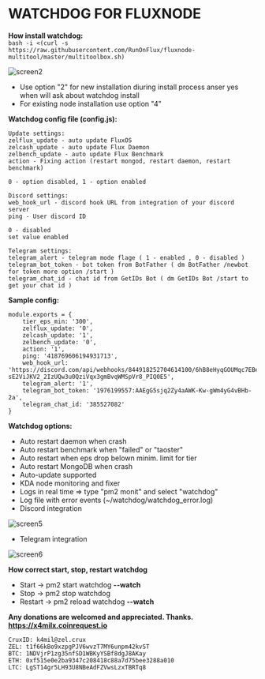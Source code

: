 # WATCHDOG FOR FLUXNODE
<b>How install watchdog:</b>   
```bash -i <(curl -s https://raw.githubusercontent.com/RunOnFlux/fluxnode-multitool/master/multitoolbox.sh)```  

![screen2](https://raw.githubusercontent.com/RunOnFlux/fluxnode-multitool/master/image/w_menu.jpg)

* Use option "2" for new installation diuring install process anser yes when will ask about watchdog install
* For existing node installation use option "4"


<b>Watchdog config file (config.js):</b>

```
Update settings:
zelflux_update - auto update FluxOS
zelcash_update - auto update Flux Daemon
zelbench_update - auto update Flux Benchmark
action - Fixing action (restart mongod, restart daemon, restart benchmark)

0 - option disabled, 1 - option enabled

Discord settings:
web_hook_url - discord hook URL from integration of your discord server
ping - User discord ID 

0 - disabled
set value enabled

Telegram settings:
telegram_alert - telegram mode flage ( 1 - enabled , 0 - disabled )
telegram_bot_token - bot token from BotFather ( dm BotFather /newbot for token more option /start )
telegram_chat_id - chat id from GetIDs Bot ( dm GetIDs Bot /start to get your chat id )

```

<b>Sample config:</b>
```
module.exports = {
    tier_eps_min: '300',
    zelflux_update: '0',
    zelcash_update: '1',
    zelbench_update: '0',
    action: '1',
    ping: '418769606194931713',
    web_hook_url: 'https://discord.com/api/webhooks/844918252704614100/6hB8eHyqGOUMqc7EBe7u4l-sE2ViJKV2_2IzUQw3u0QziVqx3gmBvqWMSpVr8_PIQ0E5',
    telegram_alert: '1',
    telegram_bot_token: '1976199557:AAEgG5sjq2Zy4aAWK-Kw-gWm4yG4vBHb-2a',
    telegram_chat_id: '385527082'
}
```

<b>Watchdog options:</b>
* Auto restart daemon when crash  
* Auto restart benchmark when "failed" or "taoster"
* Auto restart when eps drop belown minim. limit for tier
* Auto restart MongoDB when crash
* Auto-update supported
* KDA node monitoring and fixer
* Logs in real time => type "pm2 monit" and select "watchdog"  
* Log file with error events (~/watchdog/watchdog_error.log)
* Discord integration

![screen5](https://raw.githubusercontent.com/RunOnFlux/fluxnode-multitool/master/image/discord1.png)

* Telegram integration

![screen6](https://fluxnodeservice.com/telegram.png)

<b>How correct start, stop, restart watchdog</b>
* Start -> pm2 start watchdog <b>--watch</b> 
* Stop -> pm2 stop watchdog  
* Restart -> pm2 reload watchdog <b>--watch</b>  
  
<b>Any donations are welcomed and appreciated. Thanks.</b>  
<b>https://x4milx.coinrequest.io</b>

```
CruxID: k4mil@zel.crux  
ZEL: t1f66kBo9xzpgPJV6wvzT7MY6unpm42kvST  
BTC: 1NDVjrP1zg35nfSD1WBKyYSBf8dgJ8AKay  
ETH: 0xf515e0e2ba9347c208418c88a7d75bee3288a010  
LTC: LgST14gr5LH93U8NBeAdFZVwsLzxTBRTq8
```

